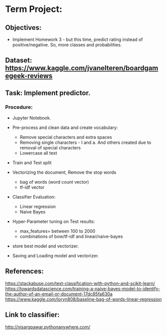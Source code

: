 # Term Project:

## Objectives:
  - Implement Homework 3 - but this time, predict rating instead of positive/negative. So, more classes and probabilities.
  
## Dataset: https://www.kaggle.com/jvanelteren/boardgamegeek-reviews

## Task: Implement predictor.
### Procedure:
  - Jupyter Notebook.
  - Pre-process and clean data and create vocabulary:
      - Remove special characters and extra spaces
      - Removing single characters - I and a. And others created due to removal of special characters
      - Lowercase all text
  - Train and Test split
  - Vectorizing the document, Remove the stop words
    - bag of words (word count vector)
    - tf-idf vector

  - Classifier Evaluation:
    - Linear regression
    - Naive Bayes

  - Hyper-Parameter tuning on Test results:
      - max_features= between 100 to 2000
      - combinations of bow/tf-idf and linear/naive-bayes
  - store best model and vectorizer.
  - Saving and Loading model and vectorizer.

## References:
https://stackabuse.com/text-classification-with-python-and-scikit-learn/ <br>
https://towardsdatascience.com/training-a-naive-bayes-model-to-identify-the-author-of-an-email-or-document-17dc85fa630a <br>
https://www.kaggle.com/loryn808/baseline-bag-of-words-linear-regression <br>

## Link to classifier:
http://nisargpawar.pythonanywhere.com/
